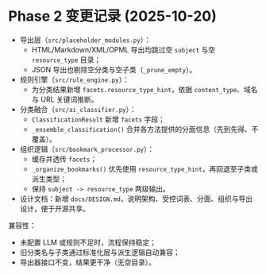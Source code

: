 # Phase 2 变更记录 (2025-10-20)

- 导出层（`src/placeholder_modules.py`）：
  - HTML/Markdown/XML/OPML 导出均跳过空 `subject` 与空 `resource_type` 目录；
  - JSON 导出也剔除空分类与空子类（`_prune_empty`）。
- 规则引擎（`src/rule_engine.py`）：
  - 为分类结果新增 `facets.resource_type_hint`，依据 `content_type`、域名与 URL 关键词推断。
- 分类融合（`src/ai_classifier.py`）：
  - `ClassificationResult` 新增 `facets` 字段；
  - `_ensemble_classification()` 合并各方法提供的分面信息（先到先得、不覆盖）。
- 组织逻辑（`src/bookmark_processor.py`）：
  - 缓存并透传 `facets`；
  - `_organize_bookmarks()` 优先使用 `resource_type_hint`，再回退至子类或派生类型；
  - 保持 `subject -> resource_type` 两级输出。
- 设计文档：新增 `docs/DESIGN.md`，说明架构、受控词表、分面、组织与导出设计，便于开源共享。

兼容性：
- 未配置 LLM 或规则不足时，流程保持稳定；
- 旧分类名与子类通过标准化层与派生逻辑自动兼容；
- 导出器接口不变，结果更干净（无空目录）。
